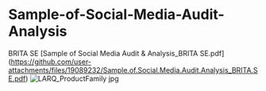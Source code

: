 # Sample-of-Social-Media-Audit-Analysis
BRITA SE
[Sample of Social Media Audit & Analysis_BRITA SE.pdf]
(https://github.com/user-attachments/files/19089232/Sample.of.Social.Media.Audit.Analysis_BRITA.SE.pdf)
![LARQ_ProductFamily jpg](https://github.com/user-attachments/assets/b5bfa72f-a03a-4db2-af50-9fca2031abe8)

